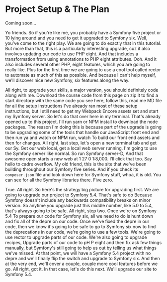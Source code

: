 # Project Setup & The Plan

Coming soon...

Yo friends. So if you're like me, you probably have a Symfony five project or 10
lying around and you need to get it upgraded to Symfony six. Well, you've come to the
right play. We are going to do exactly that in this tutorial. But more than that,
this is a particularly interesting upgrade, cuz it also involves updating our code to
use PHP eight. And that includes a transformation from using annotations to PHP eight
attributes. Ooh. And it also includes several other PHP, eight features, which you
are going to really like. Plus for the first time we are going to use a cool tool
called rector to automate as much of this as possible. And because I can't help
myself, we'll discover nice new Symfony, six features along the way.

All right, to upgrade your skills, a major version, you should definitely code along
with me. Download the course code from this page on zip it to find a start directory
with the same code you see here, follow this, read me MD file for all the setup
instructions I've already ran most of these setup instructions, but I still need to
get my Webpack Encore assets set and start my Symfony server. So let's do that over
here in my terminal. That's already opened up to this project. I'll run yarn or NPM
install to download the node packages. The reason I'm doing this is because part of
the upgrade is going to be upgrading some of the tools that handle our JavaScript
front end and then run ya and watch or NPM run, watch To build our front end assets
and then for changes. All right, last step, let's open a new terminal tab and get our
Sy. Get our web local, get a local web server running. I'm going to use the Symfony
server like normal. So run Symfony server-D, And that awesome open starts a new web
at 1 27 0 1:8,000. I'll click that too. Say hello to cadre overflow. My old friend,
this is the site that we've been building throughout our Symfony five series. And if
you check its `composer.json` file and look down here for Symfony stuff, whoa, it is
old. You can see for all the Symfony libraries there. Five zero.

True. All right. So here's the strategy big picture for upgrading first. We are
going to upgrade our project to Symfony 5.4. That's safe to do Because Symfony
doesn't include any backwards compatibility breaks on minor version. So anytime you
upgrade just this middle number, like 5.0 to 5.4, that's always going to be safe. All
right, step two. Once we're on Symfony 5.4 To prepare our code for Symfony six, all
we need to do is hunt down and fix all of the depre on our code. Once we've fixed the
depre in our code, then we know it's going to be safe to go to Symfony six now to
find the deprecations in our code, we're going to use a few tools. We're going to use
rector to upgrade parts of our code. We're also going to upgrade recipes, Upgrade
parts of our code to pH P eight and then fix ask few things manually, but Symfony's
still going to help us out by telling us what things we've missed. At that point, we
will have a Symfony 5.4 project with no depre and we'll finally flip the switch and
upgrade to Symfony six. And then at the very end, we'll cover a couple, couple more
cool features before we go. All right, got it. In that case, let's do this next.
We'll upgrade our site to Symfony 5.4.
